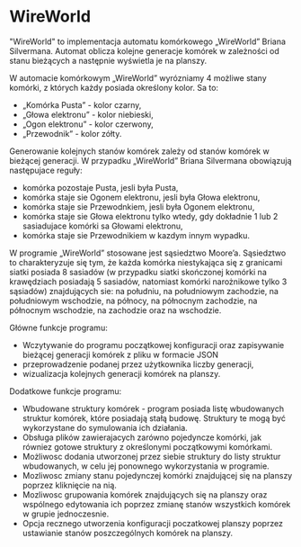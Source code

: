 # WireWorld

"WireWorld" to implementacja automatu komórkowego „WireWorld” Briana Silvermana. Automat oblicza kolejne generacje komórek w zależności od stanu bieżących a następnie wyświetla je na planszy. 

W automacie komórkowym „WireWorld” wyrózniamy 4 możliwe stany komórki, z których każdy posiada określony kolor. Sa to:
- „Komórka Pusta” - kolor czarny,
- „Głowa elektronu” - kolor niebieski,
- „Ogon elektronu” - kolor czerwony,
- „Przewodnik” - kolor zółty.

Generowanie kolejnych stanów komórek zależy od stanów komórek w bieżącej generacji. W przypadku „WireWorld” Briana Silvermana obowiązują następujace reguły:
- komórka pozostaje Pusta, jesli była Pusta,
- komórka staje sie Ogonem elektronu, jesli była Głowa elektronu,
- komórka staje sie Przewodnkiem, jesli była Ogonem elektronu,
- komórka staje sie Głowa elektronu tylko wtedy, gdy dokładnie 1 lub 2 sasiadujace komórki sa Głowami elektronu,
- komórka staje sie Przewodnikiem w kazdym innym wypadku.

W programie „WireWorld” stosowane jest sąsiedztwo Moore’a. Sąsiedztwo to charakteryzuje się tym, że każda komórka niestykająca się z granicami siatki posiada 8 sasiadów (w przypadku siatki skończonej komórki na krawędziach posiadają 5 sasiadów, natomiast komórki narożnikowe tylko 3 sąsiadów) znajdujących sie: na południu, na południowym zachodzie, na południowym wschodzie, na północy, na północnym zachodzie, na północnym wschodzie, na zachodzie oraz na wschodzie.

Główne funkcje programu:
- Wczytywanie do programu początkowej konfiguracji oraz zapisywanie bieżącej generacji komórek z pliku w formacie JSON
- przeprowadzenie podanej przez użytkownika liczby generacji,
- wizualizacja kolejnych generacji komórek na planszy.

Dodatkowe funkcje programu:
- Wbudowane struktury komórek - program posiada listę wbudowanych struktur komórek, które
posiadają stałą budowę. Struktury te mogą być wykorzystane do symulowania ich działania.
- Obsługa plików zawierajacych zarówno pojedyncze komórki, jak równiez gotowe struktury z określonymi
początkowymi komórkami.
- Możliwosc dodania utworzonej przez siebie struktury do listy struktur wbudowanych, w celu jej ponownego
wykorzystania w programie.
- Mozliwosc zmiany stanu pojedynczej komórki znajdującej się na planszy poprzez kliknięcie na nią.
- Mozliwosc grupowania komórek znajdujących się na planszy oraz wspólnego edytowania ich poprzez zmianę
stanów wszystkich komórek w grupie jednoczesnie.
- Opcja recznego utworzenia konfiguracji poczatkowej planszy poprzez ustawianie stanów poszczególnych
komórek na planszy.
